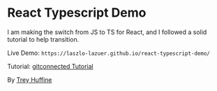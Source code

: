 # React Typescript Demo
I am making the switch from JS to TS for React, and I followed a solid tutorial to help transition.

Live Demo: `https://laszlo-lazuer.github.io/react-typescript-demo/`


Tutorial: [gitconnected Tutorial](https://levelup.gitconnected.com/typescript-and-react-using-create-react-app-a-step-by-step-guide-to-setting-up-your-first-app-6deda70843a4)

By [Trey Huffine](https://levelup.gitconnected.com/@treyhuffine?source=post_header_lockup)